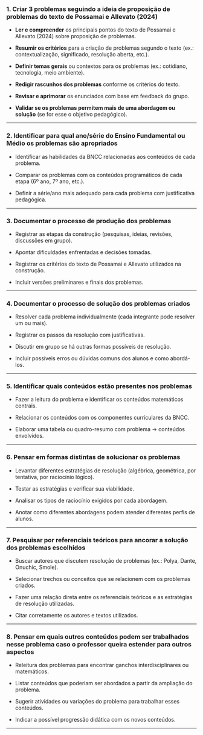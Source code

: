 ### **1. Criar 3 problemas seguindo a ideia de proposição de problemas do texto de Possamai e Allevato (2024)**

-  **Ler e compreender** os principais pontos do texto de Possamai e Allevato (2024) sobre proposição de problemas.
    
-  **Resumir os critérios** para a criação de problemas segundo o texto (ex.: contextualização, significado, resolução aberta, etc.).
    
-  **Definir temas gerais** ou contextos para os problemas (ex.: cotidiano, tecnologia, meio ambiente).
    
-  **Redigir rascunhos dos problemas** conforme os critérios do texto.
    
-  **Revisar e aprimorar** os enunciados com base em feedback do grupo.
    
-  **Validar se os problemas permitem mais de uma abordagem ou solução** (se for esse o objetivo pedagógico).

---

### **2. Identificar para qual ano/série do Ensino Fundamental ou Médio os problemas são apropriados**

-  Identificar as habilidades da BNCC relacionadas aos conteúdos de cada problema.
    
-  Comparar os problemas com os conteúdos programáticos de cada etapa (6º ano, 7º ano, etc.).
    
-  Definir a série/ano mais adequado para cada problema com justificativa pedagógica.

---

### **3. Documentar o processo de produção dos problemas**

-  Registrar as etapas da construção (pesquisas, ideias, revisões, discussões em grupo).
    
-  Apontar dificuldades enfrentadas e decisões tomadas.
    
-  Registrar os critérios do texto de Possamai e Allevato utilizados na construção.
    
-  Incluir versões preliminares e finais dos problemas.

---

### **4. Documentar o processo de solução dos problemas criados**

-  Resolver cada problema individualmente (cada integrante pode resolver um ou mais).
    
-  Registrar os passos da resolução com justificativas.
    
-  Discutir em grupo se há outras formas possíveis de resolução.
    
-  Incluir possíveis erros ou dúvidas comuns dos alunos e como abordá-los.

---

### **5. Identificar quais conteúdos estão presentes nos problemas**

-  Fazer a leitura do problema e identificar os conteúdos matemáticos centrais.
    
-  Relacionar os conteúdos com os componentes curriculares da BNCC.
    
-  Elaborar uma tabela ou quadro-resumo com problema → conteúdos envolvidos.

---

### **6. Pensar em formas distintas de solucionar os problemas**

-  Levantar diferentes estratégias de resolução (algébrica, geométrica, por tentativa, por raciocínio lógico).
    
-  Testar as estratégias e verificar sua viabilidade.
    
-  Analisar os tipos de raciocínio exigidos por cada abordagem.
    
-  Anotar como diferentes abordagens podem atender diferentes perfis de alunos.

---

### **7. Pesquisar por referenciais teóricos para ancorar a solução dos problemas escolhidos**

-  Buscar autores que discutem resolução de problemas (ex.: Polya, Dante, Onuchic, Smole).
    
-  Selecionar trechos ou conceitos que se relacionem com os problemas criados.
    
-  Fazer uma relação direta entre os referenciais teóricos e as estratégias de resolução utilizadas.
    
-  Citar corretamente os autores e textos utilizados.

---

### **8. Pensar em quais outros conteúdos podem ser trabalhados nesse problema caso o professor queira estender para outros aspectos**

-  Releitura dos problemas para encontrar ganchos interdisciplinares ou matemáticos.
    
-  Listar conteúdos que poderiam ser abordados a partir da ampliação do problema.
    
-  Sugerir atividades ou variações do problema para trabalhar esses conteúdos.
    
-  Indicar a possível progressão didática com os novos conteúdos.

---
